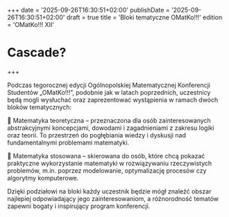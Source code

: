 +++
date = '2025-09-26T16:30:51+02:00'
publishDate = '2025-09-26T16:30:51+02:00'
draft = true
title = 'Bloki tematyczne OMatKo!!!'
edition = 'OMatKo!!! XII'
# Cascade?
+++

Podczas tegorocznej edycji Ogólnopolskiej Matematycznej Konferencji Studentów „OMatKo!!!”, podobnie jak w latach poprzednich, uczestnicy będą mogli wysłuchać oraz zaprezentować wystąpienia w ramach dwóch bloków tematycznych:

🔹 Matematyka teoretyczna – przeznaczona dla osób zainteresowanych abstrakcyjnymi koncepcjami, dowodami i zagadnieniami z zakresu logiki oraz teorii. To przestrzeń do pogłębiania wiedzy i dyskusji nad fundamentalnymi problemami matematyki.

🔹 Matematyka stosowana – skierowana do osób, które chcą pokazać praktyczne wykorzystanie matematyki w rozwiązywaniu rzeczywistych problemów, m.in. poprzez modelowanie, optymalizację procesów czy algorytmy komputerowe.

Dzięki podziałowi na bloki każdy uczestnik będzie mógł znaleźć obszar najlepiej odpowiadający jego zainteresowaniom, a różnorodność tematów zapewni bogaty i inspirujący program konferencji.
